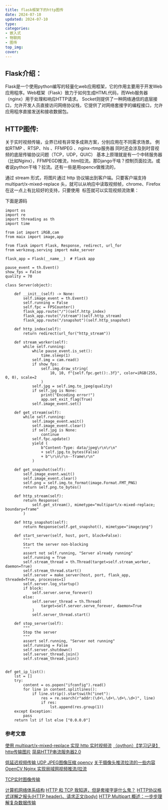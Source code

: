 ```yaml
---
title: flask框架下的http图传
date: 2024-07-10
updated: 2024-07-10
type:
categories:
- 嵌入式
- 物联网
- 图传
top_img: 
cover: 
---
```

## Flask介绍：
Flask是一个使用python编写的轻量化web应用框架，它的作用主要用于开发Web应用程序。Web框架（Flask）致力于如何生成HTML代码，而Web服务器（nginx）用于处理和响应HTTP请求。
Socket则提供了一种网络通信的底层接口，允许开发人员直接访问网络协议栈，它提供了对网络套接字的编程接口，允许应用程序直接发送和接收数据包。

## HTTP图传:
关于实时视频传输，业界已经有非常多成熟方案，分别应用在不同需求场景。
例如RTMP 、RTSP、hls 、FFMPEG 、nginx-rtmp服务器
同时还会涉及到时音视频的底层传输协议问题（TCP，UDP，QUIC）
基本上原理就是有一个中转服务器（比如Nginx），FFMPEGD推流，html拉流。那Django干啥？控制页面拉流。或者说python干啥？拉流。还有一些是用opencv做推流的，

通过 stream 形式，将图片通过 http 协议输出到客户端。只要客户端支持 multipart/x-mixed-replace 头，就可以从响应中读取视频帧，chrome、Firefox 在这一点上有比较好的支持，只要使用 <img /> 标签就可以实现视频流效果：

下面是源码
```
import os
import re
import threading as th
import time

from iot import iRGB,cam
from maix import image,app

from flask import Flask, Response, redirect, url_for
from werkzeug.serving import make_server

flask_app = Flask(__name__)  # Flask app

pause_event = th.Event()
show_fps = False
quality = 70

class Server(object):
    
    def __init__(self) -> None:
        self.image_event = th.Event()
        self.running = False
        self.fpc = FPSCounter()
        flask_app.route("/")(self.http_index)
        flask_app.route("/stream")(self.http_stream)
        flask_app.route("/snapshot")(self.http_snapshot)

    def http_index(self):
        return redirect(url_for("http_stream"))

    def stream_worker(self):
        while self.running:
            while pause_event.is_set():
                time.sleep(1)
            self.img = cam.read()
            if show_fps:
                self.img.draw_string(
                    10, 10, f"{self.fpc.get():.3f}", color=iRGB(255, 0, 0), scale=2
                )
            self.jpg = self.img.to_jpeg(quality)
            if self.jpg is None:
                print("Encoding error!")
                app.set_exit_flag(True)
            self.image_event.set()

    def get_stream(self):
        while self.running:
            self.image_event.wait()
            self.image_event.clear()
            if self.jpg is None:
                continue
            self.fpc.update()
            yield (
                b"Content-Type: data/jpeg\r\n\r\n"
                + self.jpg.to_bytes(False)
                + b"\r\n\r\n--frame\r\n"
            )

    def get_snapshot(self):
        self.image_event.wait()
        self.image_event.clear()
        self.png = self.img.to_format(image.Format.FMT_PNG)
        return self.png.to_bytes()

    def http_stream(self):
        return Response(
            self.get_stream(), mimetype="multipart/x-mixed-replace; boundary=frame"
        )

    def http_snapshot(self):
        return Response(self.get_snapshot(), mimetype="image/png")

    def start_server(self, host, port, block=False):
        """
        Start the server non-blocking
        """
        assert not self.running, "Server already running"
        self.running = True
        self.stream_thread = th.Thread(target=self.stream_worker, daemon=True)
        self.stream_thread.start()
        self.server = make_server(host, port, flask_app, threaded=True, processes=1)
        self.server.log_startup()
        if block:
            self.server.serve_forever()
        else:
            self.server_thread = th.Thread(
                target=self.server.serve_forever, daemon=True
            )
            self.server_thread.start()

    def stop_server(self):
        """
        Stop the server
        """
        assert self.running, "Server not running"
        self.running = False
        self.server.shutdown()
        self.server_thread.join()
        self.stream_thread.join()


def get_ip_list():
    lst = []
    try:
        content = os.popen("ifconfig").read()
        for line in content.splitlines():
            if line.strip().startswith("inet"):
                res = re.search(r"addr:(\d+\.\d+\.\d+\.\d+)", line)
                if res:
                    lst.append(res.group(1))
    except Exception:
        pass
    return lst if lst else ["0.0.0.0"]

```



### 参考文章
[使用 multipart/x-mixed-replace 实现 http 实时视频流](https://segmentfault.com/a/1190000018563132)
[（python）【学习记录】http传输图片](https://blog.csdn.net/zhong1213/article/details/103982782)
[简易HTTP串流服务器2.0](https://maixhub.com/app/19)


[低延迟视频传输 UDP JPEG图像压缩 opencv](https://blog.csdn.net/blgpb/article/details/86642522)
[关于摄像头推流拉流的一些内容](https://www.cnblogs.com/lisicn/p/14582688.html)
[OpenCV Nginx 实现局域网视频推流/拉流](https://sinnammanyo.cn/stack/cv/opencv/apply/opencv-nginx-rtmp-pull-stream)

[TCP实时图像传输](https://blog.csdn.net/qq_42688495/article/details/108279618)


[计算机网络体系结构](https://sinnammanyo.cn/stack/cs/network/computer-network-architecture)
[HTTP 和 TCP 我知道，但是套接字是什么鬼？](https://segmentfault.com/a/1190000044953712)
[HTTP协议格式详解之报头(HTTP header)、请求正文(body)](https://blog.csdn.net/m0_74209411/article/details/137247093)
[HTTP Multipart 概述：一步步理解复杂数据传输](https://xie.infoq.cn/article/acb47cd99090db5779bb2012f)


